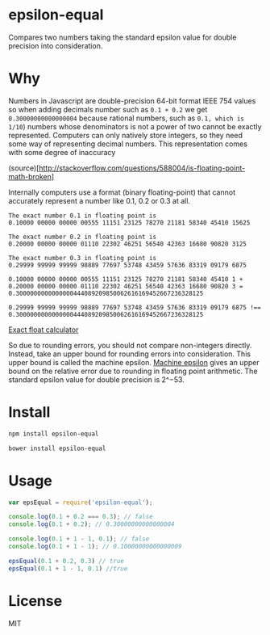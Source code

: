 # epsilon-equal

Compares two numbers taking the standard epsilon value for double precision into consideration.

# Why

Numbers in Javascript are double-precision 64-bit format IEEE 754 values so when adding decimals number such as `0.1 + 0.2` we get `0.30000000000000004` because rational numbers, such as `0.1, which is 1/10`) numbers whose denominators is not a power of two cannot be exactly represented.  Computers can only natively store integers, so they need some way of representing decimal numbers. This representation comes with some degree of inaccuracy

(source)[http://stackoverflow.com/questions/588004/is-floating-point-math-broken]

Internally computers use a format (binary floating-point) that cannot accurately represent a number like 0.1, 0.2 or 0.3 at all.

```
The exact number 0.1 in floating point is
0.10000 00000 00000 00555 11151 23125 78270 21181 58340 45410 15625

The exact number 0.2 in floating point is
0.20000 00000 00000 01110 22302 46251 56540 42363 16680 90820 3125

The exact number 0.3 in floating point is
0.29999 99999 99999 98889 77697 53748 43459 57636 83319 09179 6875

0.10000 00000 00000 00555 11151 23125 78270 21181 58340 45410 1 +
0.20000 00000 00000 01110 22302 46251 56540 42363 16680 90820 3 =
0.3000000000000000444089209850062616169452667236328125

0.29999 99999 99999 98889 77697 53748 43459 57636 83319 09179 6875 !==
0.3000000000000000444089209850062616169452667236328125
```

[Exact float calculator](http://pages.cs.wisc.edu/~rkennedy/exact-float)

So due to rounding errors, you should not compare non-integers directly. Instead, take an upper bound for rounding errors into consideration. This upper bound is called the machine epsilon. [Machine epsilon](http://en.wikipedia.org/wiki/Machine_epsilon) gives an upper bound on the relative error due to rounding in floating point arithmetic. The standard epsilon value for double precision is 2^−53.


# Install

```bash
npm install epsilon-equal
```

```bash
bower install epsilon-equal
```

# Usage

```javascript
var epsEqual = require('epsilon-equal');

console.log(0.1 + 0.2 === 0.3); // false
console.log(0.1 + 0.2); // 0.30000000000000004

console.log(0.1 + 1 - 1, 0.1); // false
console.log(0.1 + 1 - 1); // 0.10000000000000009

epsEqual(0.1 + 0.2, 0.3) // true
epsEqual(0.1 + 1 - 1, 0.1) //true
```

# License

MIT
